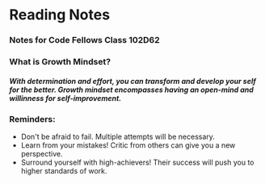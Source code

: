 # **Reading Notes**
### Notes for Code Fellows Class 102D62


### What is Growth Mindset? 
##### With determination and effort, you can transform and develop your self for the better. Growth mindset encompasses having an open-mind and willinness for self-improvement. 

### Reminders:
- Don't be afraid to fail. Multiple attempts will be necessary. 
- Learn from your mistakes! Critic from others can give you a new perspective. 
- Surround yourself with high-achievers! Their success will push you to higher standards of work.

  

  


